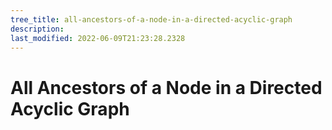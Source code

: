 ```yaml
---
tree_title: all-ancestors-of-a-node-in-a-directed-acyclic-graph
description: 
last_modified: 2022-06-09T21:23:28.2328
---
```


# All Ancestors of a Node in a Directed Acyclic Graph
